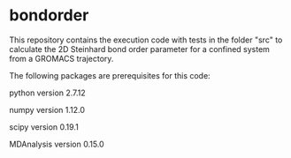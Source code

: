 # bondorder
This repository contains the execution code with tests in the
folder "src" to calculate the 2D Steinhard bond order parameter
for a confined system from a GROMACS trajectory.

The following packages are prerequisites for this code:

python version 2.7.12

numpy version 1.12.0

scipy version 0.19.1

MDAnalysis version 0.15.0
